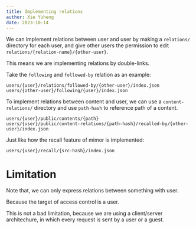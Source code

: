 ```yaml
---
title: Implementing relations
author: Xie Yuheng
date: 2023-10-14
---
```


We can implement relations between user and user
by making a `relations/` directory for each user,
and give other users the permission
to edit `relations/{relation-name}/{other-user}`.

This means we are implementing relations by double-links.

Take the `following` and `followed-by` relation as an example:

```
users/{user}/relations/followed-by/{other-user}/index.json
users/{other-user}/following/{user}/index.json
```

To implement relations between content and user,
we can use a `content-relations/` directory
and use `path-hash` to reference path of a content.

```
users/{user}/public/contents/{path}
users/{user}/public/content-relations/{path-hash}/recalled-by/{other-user}/index.json
```

Just like how the recall feature of mimor is implemented:

```
users/{user}/recall/{src-hash}/index.json
```

# Limitation

Note that, we can only express relations between something with user.

Because the target of access control is a user.

This is not a bad limitation,
because we are using a client/server architechure,
in which every request is sent by a user or a guest.
